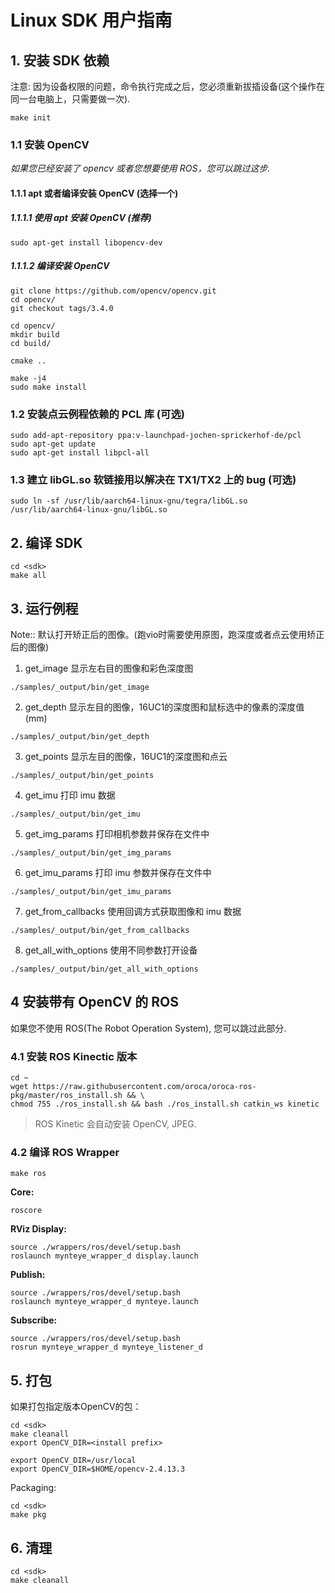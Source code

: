 # Linux SDK 用户指南

## 1. 安装 SDK 依赖

注意: 因为设备权限的问题，命令执行完成之后，您必须重新拔插设备(这个操作在同一台电脑上，只需要做一次).
```
make init
```

### 1.1 安装 OpenCV

*如果您已经安装了 opencv 或者您想要使用 ROS，您可以跳过这步.*

#### 1.1.1 apt 或者编译安装 OpenCV (选择一个)

##### 1.1.1.1 使用 apt 安装 OpenCV (推荐)

```
sudo apt-get install libopencv-dev
```

##### 1.1.1.2 编译安装 OpenCV

```
git clone https://github.com/opencv/opencv.git
cd opencv/
git checkout tags/3.4.0

cd opencv/
mkdir build
cd build/

cmake ..

make -j4
sudo make install
```

### 1.2 安装点云例程依赖的 PCL 库 (可选)

```
sudo add-apt-repository ppa:v-launchpad-jochen-sprickerhof-de/pcl
sudo apt-get update
sudo apt-get install libpcl-all
```

### 1.3 建立 libGL.so 软链接用以解决在 TX1/TX2 上的 bug (可选)

```
sudo ln -sf /usr/lib/aarch64-linux-gnu/tegra/libGL.so /usr/lib/aarch64-linux-gnu/libGL.so
```

## 2. 编译 SDK

```
cd <sdk>
make all
```

## 3. 运行例程
Note:: 默认打开矫正后的图像。(跑vio时需要使用原图，跑深度或者点云使用矫正后的图像)

1) get_image 显示左右目的图像和彩色深度图

```
./samples/_output/bin/get_image
```

2) get_depth 显示左目的图像，16UC1的深度图和鼠标选中的像素的深度值(mm)

```
./samples/_output/bin/get_depth
```

3) get_points 显示左目的图像，16UC1的深度图和点云

```
./samples/_output/bin/get_points
```

4) get_imu 打印 imu 数据 
```
./samples/_output/bin/get_imu
```

5) get_img_params 打印相机参数并保存在文件中
```
./samples/_output/bin/get_img_params
```

6) get_imu_params 打印 imu 参数并保存在文件中
```
./samples/_output/bin/get_imu_params
```

7) get_from_callbacks 使用回调方式获取图像和 imu 数据
```
./samples/_output/bin/get_from_callbacks
```

8) get_all_with_options 使用不同参数打开设备
```
./samples/_output/bin/get_all_with_options
```

## 4 安装带有 OpenCV 的 ROS

如果您不使用 ROS(The Robot Operation System), 您可以跳过此部分.

### 4.1 安装 ROS Kinectic 版本

```
cd ~
wget https://raw.githubusercontent.com/oroca/oroca-ros-pkg/master/ros_install.sh && \
chmod 755 ./ros_install.sh && bash ./ros_install.sh catkin_ws kinetic
```

> ROS Kinetic 会自动安装 OpenCV, JPEG.

### 4.2 编译 ROS Wrapper

```
make ros
```

**Core:**

```
roscore
```

**RViz Display:**

```
source ./wrappers/ros/devel/setup.bash
roslaunch mynteye_wrapper_d display.launch
```

**Publish:**

```
source ./wrappers/ros/devel/setup.bash
roslaunch mynteye_wrapper_d mynteye.launch
```

**Subscribe:**

```
source ./wrappers/ros/devel/setup.bash
rosrun mynteye_wrapper_d mynteye_listener_d
```

## 5. 打包

如果打包指定版本OpenCV的包：

```
cd <sdk>
make cleanall
export OpenCV_DIR=<install prefix>

export OpenCV_DIR=/usr/local
export OpenCV_DIR=$HOME/opencv-2.4.13.3
```

Packaging:

```
cd <sdk>
make pkg
```

## 6. 清理

```
cd <sdk>
make cleanall
```
